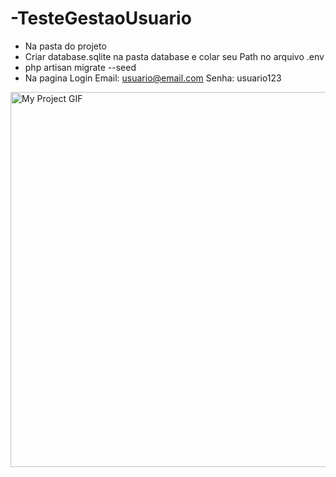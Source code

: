 # -TesteGestaoUsuario
* Na pasta do projeto
* Criar database.sqlite na pasta database e colar seu Path no arquivo .env
* php artisan migrate --seed
* Na pagina Login Email: usuario@email.com Senha: usuario123

<img src="public\img\demo\Teste-Gestao-Usuarios.gif" alt="My Project GIF" width="auto" height="600">
